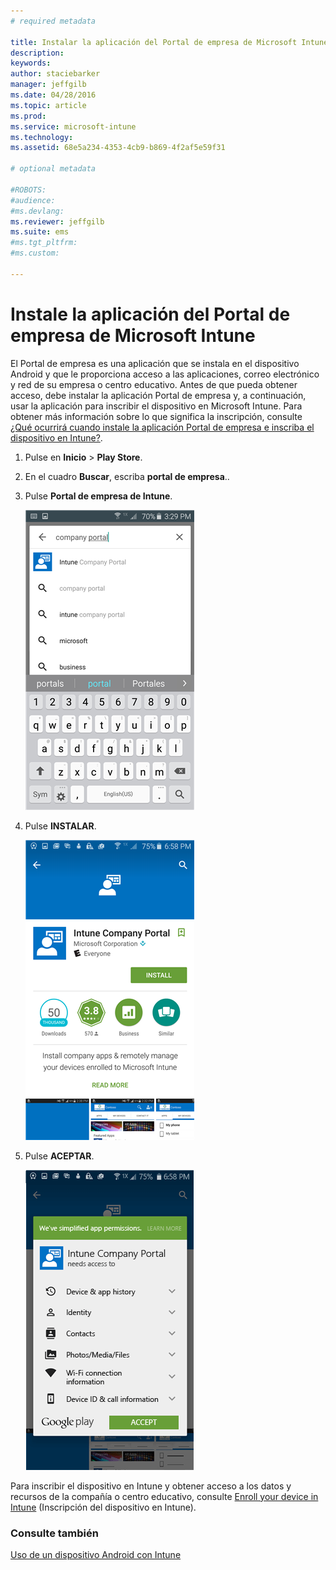 ```yaml
---
# required metadata

title: Instalar la aplicación del Portal de empresa de Microsoft Intune | Microsoft Intune
description:
keywords:
author: staciebarker
manager: jeffgilb
ms.date: 04/28/2016
ms.topic: article
ms.prod:
ms.service: microsoft-intune
ms.technology:
ms.assetid: 68e5a234-4353-4cb9-b869-4f2af5e59f31

# optional metadata

#ROBOTS:
#audience:
#ms.devlang:
ms.reviewer: jeffgilb
ms.suite: ems
#ms.tgt_pltfrm:
#ms.custom:

---
```



# Instale la aplicación del Portal de empresa de Microsoft Intune

El Portal de empresa es una aplicación que se instala en el dispositivo Android y que le proporciona acceso a las aplicaciones, correo electrónico y red de su empresa o centro educativo.  Antes de que pueda obtener acceso, debe instalar la aplicación Portal de empresa y, a continuación, usar la aplicación para inscribir el dispositivo en Microsoft Intune. Para obtener más información sobre lo que significa la inscripción, consulte [¿Qué ocurrirá cuando instale la aplicación Portal de empresa e inscriba el dispositivo en Intune?](what-happens-if-you-install-the-company-portal-app-and-enroll-your-device-in-intune-android.md).

1.  Pulse en **Inicio** &gt; **Play Store**.

2.  En el cuadro **Buscar**, escriba **portal de empresa**..

3.  Pulse **Portal de empresa de Intune**.

    ![android-búsqueda-empresa-portal](./media/and-cpinstall-1-search-cp.png)

4.  Pulse **INSTALAR**.

    ![android-instalar-empresa-portal](./media/and-cpinstall-2-install.png)

5.  Pulse **ACEPTAR**.

    ![android-aceptar-empresa-portal-términos](./media/and-cpinstall-3-cp-accept.png)

Para inscribir el dispositivo en Intune y obtener acceso a los datos y recursos de la compañía o centro educativo, consulte [Enroll your device in Intune](enroll-your-device-in-Intune-android.md) (Inscripción del dispositivo en Intune).

### Consulte también
[Uso de un dispositivo Android con Intune](using-your-android-device-with-intune.md)

<!--HONumber=May16_HO1-->


